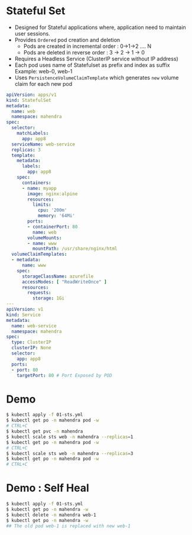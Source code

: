 # Stateful Set

- Designed for Stateful applications where, application need to maintain user sessions.
- Provides `Ordered` pod creation and deletion
    - Pods are created in incremental order : 0->1->2 .... N
    - Pods are deleted in reverse order : 3 -> 2 -> 1 -> 0
- Requires a Headless Service (ClusterIP service without IP address)
- Each pod uses name of Statefulset as prefix and index as suffix
    Example: web-0, web-1 
- Uses `PersistenceVolumeClaimTemplate` which generates `new` volume claim for each new pod

```yaml
apiVersion: apps/v1
kind: StatefulSet
metadata:
  name: web
  namespace: mahendra
spec:
  selector:
    matchLabels:
      app: app8
  serviceName: web-service
  replicas: 3
  template:
    metadata:
      labels:
        app: app8
    spec:
      containers:
      - name: myapp
        image: nginx:alpine
        resources:
          limits:
            cpu: '200m'
            memory: '64Mi'
        ports:
        - containerPort: 80
          name: web
        volumeMounts:
        - name: www
          mountPath: /usr/share/nginx/html
  volumeClaimTemplates:
  - metadata:
      name: www
    spec:
      storageClassName: azurefile
      accessModes: [ "ReadWriteOnce" ]
      resources:
        requests:
          storage: 1Gi
---
apiVersion: v1
kind: Service
metadata:
  name: web-service
  namespace: mahendra
spec:
  type: ClusterIP
  clusterIP: None
  selector:
    app: app8
  ports:
  - port: 80        
    targetPort: 80 # Port Exposed by POD
```


# Demo

```bash
$ kubectl apply -f 01-sts.yml
$ kubectl get po -n mahendra pod -w
# CTRL+C
$ kubectl get pvc -n mahendra
$ kubectl scale sts web -n mahendra --replicas=1
$ kubectl get po -n mahendra pod -w
# CTRL+C
$ kubectl scale sts web -n mahendra --replicas=3
$ kubectl get po -n mahendra pod -w
# CTRL+C
```

# Demo : Self Heal 

```bash
$ kubectl apply -f 01-sts.yml
$ kubectl get po -n mahendra -w
$ kubectl delete -n mahendra web-1
$ kubectl get po -n mahendra -w
## The old pod web-1 is replaced with new web-1
```